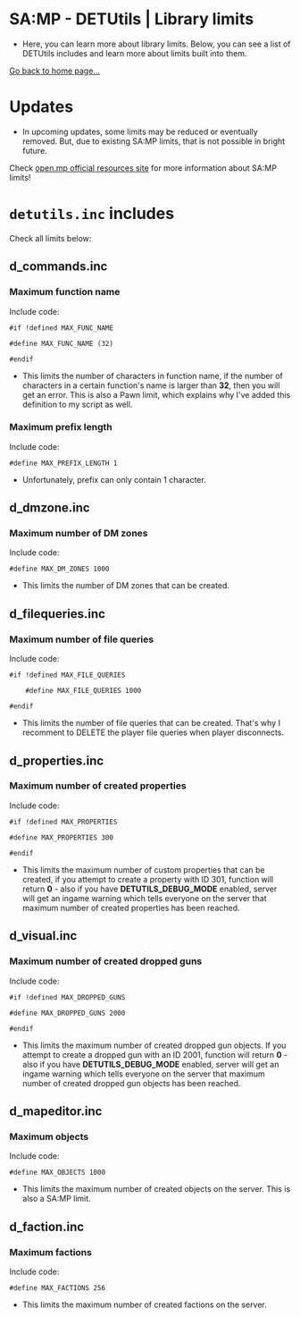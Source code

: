 # SA:MP - DETUtils | Library limits

- Here, you can learn more about library limits. Below, you can see a list of DETUtils includes and learn more about limits built into them.

[Go back to home page...](README.md)

# Updates

- In upcoming updates, some limits may be reduced or eventually removed. But, due to existing SA:MP limits, that is not possible in bright future.

Check [open.mp official resources site](https://open.mp/docs/scripting/resources/limits) for more information about SA:MP limits!

# ``detutils.inc`` includes
Check all limits below:

## d_commands.inc

### Maximum function name
Include code:
```pawn
#if !defined MAX_FUNC_NAME

#define MAX_FUNC_NAME (32)

#endif
```
- This limits the number of characters in function name, if the number of characters in a certain function's name is larger than **32**, then you will get an error. This is also a Pawn limit, which explains why I've added this definition to my script as well.
### Maximum prefix length
Include code:
```pawn
#define MAX_PREFIX_LENGTH 1
```
- Unfortunately, prefix can only contain 1 character.


## d_dmzone.inc

### Maximum number of DM zones
Include code:
```pawn
#define MAX_DM_ZONES 1000
```
- This limits the number of DM zones that can be created.

## d_filequeries.inc

### Maximum number of file queries
Include code:
```pawn
#if !defined MAX_FILE_QUERIES

    #define MAX_FILE_QUERIES 1000

#endif
```
- This limits the number of file queries that can be created. That's why I recomment to DELETE the player file queries when player disconnects.

## d_properties.inc

### Maximum number of created properties
Include code:
```pawn
#if !defined MAX_PROPERTIES

#define MAX_PROPERTIES 300

#endif
```
- This limits the maximum number of custom properties that can be created, if you attempt to create a property with ID 301, function will return **0** - also if you have **DETUTILS_DEBUG_MODE** enabled, server will get an ingame warning which tells everyone on the server that maximum number of created properties has been reached.

## d_visual.inc

### Maximum number of created dropped guns
Include code:
```pawn
#if !defined MAX_DROPPED_GUNS

#define MAX_DROPPED_GUNS 2000

#endif
```

- This limits the maximum number of created dropped gun objects. If you attempt to create a dropped gun with an ID 2001, function will return **0** - also if you have **DETUTILS_DEBUG_MODE** enabled, server will get an ingame warning which tells everyone on the server that maximum number of created dropped gun objects has been reached.

## d_mapeditor.inc
### Maximum objects
Include code:
```pawn
#define MAX_OBJECTS 1000
```

- This limits the maximum number of created objects on the server. This is also a SA:MP limit.

## d_faction.inc
### Maximum factions
Include code:
```pawn
#define MAX_FACTIONS 256
```

- This limits the maximum number of created factions on the server.
